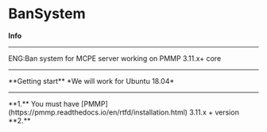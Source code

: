 # BanSystem
**Info**
<hr>
ENG:Ban system for MCPE server working on PMMP 3.11.x+ core
<hr>
**Getting start**
*We will work for Ubuntu 18.04*
<hr>
**1.** You must have [PMMP](https://pmmp.readthedocs.io/en/rtfd/installation.html) 3.11.x + version
**2.** 

